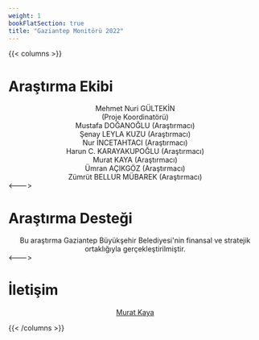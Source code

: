 ```yaml
---
weight: 1
bookFlatSection: true
title: "Gaziantep Monitörü 2022"
---
```


{{< columns >}} 
# Araştırma Ekibi
<center>
Mehmet Nuri GÜLTEKİN<br/> (Proje Koordinatörü)<br/>
Mustafa DOĞANOĞLU (Araştırmacı)<br/>
Şenay LEYLA KUZU (Araştırmacı)<br/>
Nur İNCETAHTACI (Araştırmacı)<br/>
Harun C. KARAYAKUPOĞLU (Araştırmacı)<br/>
Murat KAYA (Araştırmacı)<br/>
Ümran AÇIKGÖZ (Araştırmacı)<br/>
Zümrüt BELLUR MÜBAREK (Araştırmacı)<br/>
</center>
<--->

<h1 align:"Center">  Araştırma Desteği </h1>
<center>
Bu araştırma Gaziantep Büyükşehir Belediyesi'nin finansal ve stratejik ortaklığıyla gerçekleştirilmiştir.
</center>
<---> 

<h1 align:"Center"> İletişim </h1>
<center>
<a href="mailto:mkayagoc@gmail.com">Murat Kaya</a>
</center>

{{< /columns >}}
